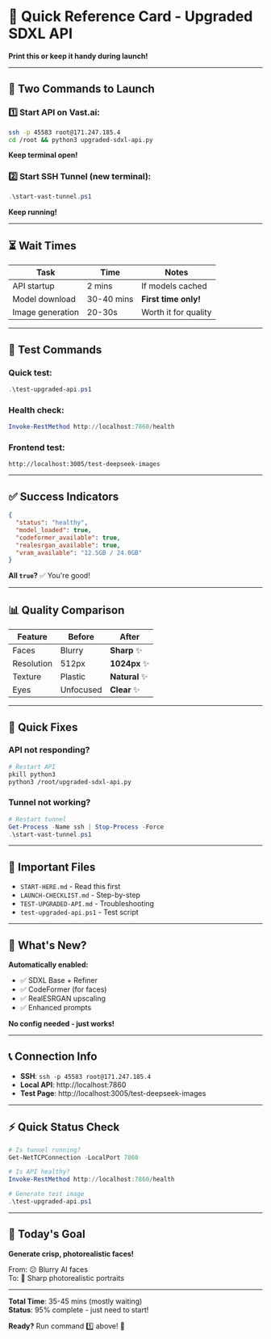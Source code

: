 # 🚀 Quick Reference Card - Upgraded SDXL API

**Print this or keep it handy during launch!**

---

## 🎯 Two Commands to Launch

### 1️⃣ Start API on Vast.ai:
```bash
ssh -p 45583 root@171.247.185.4
cd /root && python3 upgraded-sdxl-api.py
```
**Keep terminal open!**

### 2️⃣ Start SSH Tunnel (new terminal):
```powershell
.\start-vast-tunnel.ps1
```
**Keep running!**

---

## ⏳ Wait Times

| Task | Time | Notes |
|------|------|-------|
| API startup | 2 mins | If models cached |
| Model download | 30-40 mins | **First time only!** |
| Image generation | 20-30s | Worth it for quality |

---

## 🧪 Test Commands

### Quick test:
```powershell
.\test-upgraded-api.ps1
```

### Health check:
```powershell
Invoke-RestMethod http://localhost:7860/health
```

### Frontend test:
```
http://localhost:3005/test-deepseek-images
```

---

## ✅ Success Indicators

```json
{
  "status": "healthy",
  "model_loaded": true,
  "codeformer_available": true,
  "realesrgan_available": true,
  "vram_available": "12.5GB / 24.0GB"
}
```

**All `true`?** ✅ You're good!

---

## 📊 Quality Comparison

| Feature | Before | After |
|---------|--------|-------|
| Faces | Blurry | **Sharp** ✨ |
| Resolution | 512px | **1024px** ✨ |
| Texture | Plastic | **Natural** ✨ |
| Eyes | Unfocused | **Clear** ✨ |

---

## 🐛 Quick Fixes

### API not responding?
```bash
# Restart API
pkill python3
python3 /root/upgraded-sdxl-api.py
```

### Tunnel not working?
```powershell
# Restart tunnel
Get-Process -Name ssh | Stop-Process -Force
.\start-vast-tunnel.ps1
```

---

## 📝 Important Files

- `START-HERE.md` - Read this first
- `LAUNCH-CHECKLIST.md` - Step-by-step
- `TEST-UPGRADED-API.md` - Troubleshooting
- `test-upgraded-api.ps1` - Test script

---

## 🎨 What's New?

**Automatically enabled:**
- ✅ SDXL Base + Refiner
- ✅ CodeFormer (for faces)
- ✅ RealESRGAN upscaling
- ✅ Enhanced prompts

**No config needed - just works!**

---

## 📞 Connection Info

- **SSH**: `ssh -p 45583 root@171.247.185.4`
- **Local API**: http://localhost:7860
- **Test Page**: http://localhost:3005/test-deepseek-images

---

## ⚡ Quick Status Check

```powershell
# Is tunnel running?
Get-NetTCPConnection -LocalPort 7860

# Is API healthy?
Invoke-RestMethod http://localhost:7860/health

# Generate test image
.\test-upgraded-api.ps1
```

---

## 🎯 Today's Goal

**Generate crisp, photorealistic faces!**

From: 😕 Blurry AI faces  
To: 🎉 Sharp photorealistic portraits

---

**Total Time**: 35-45 mins (mostly waiting)  
**Status**: 95% complete - just need to start!

**Ready?** Run command 1️⃣ above! 🚀

